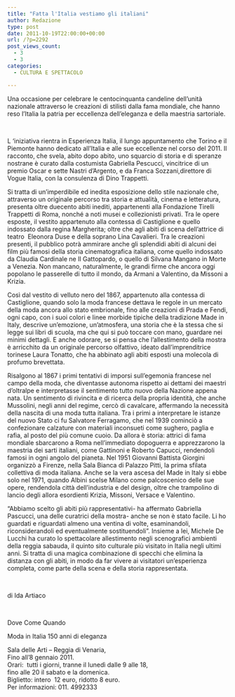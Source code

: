 ```yaml
---
title: "Fatta l'Italia vestiamo gli italiani"
author: Redazione
type: post
date: 2011-10-19T22:00:00+00:00
url: /?p=2292
post_views_count:
  - 3
  - 3
categories:
  - CULTURA E SPETTACOLO

---
```

Una occasione per celebrare le centocinquanta candeline dell&#8217;unit&agrave; nazionale attraverso le creazioni di stilisti dalla fama mondiale, che hanno reso l&#8217;Italia la patria per eccellenza dell&#8217;eleganza e della maestria sartoriale.

&nbsp;

L &#8216;iniziativa rientra in Esperienza Italia, il lungo appuntamento che Torino e il Piemonte hanno dedicato all&#8217;Italia e alle sue eccellenze nel corso del 2011. Il racconto, che svela, abito dopo abito, uno squarcio di storia e di speranze nostrane &egrave; curato dalla costumista Gabriella Pescucci, vincitrice di un premio Oscar e sette Nastri d&#8217;Argento, e da Franca Sozzani,direttore di Vogue Italia, con la consulenza di Dino Trappetti.

Si tratta di un&#8217;imperdibile ed inedita esposizione dello stile nazionale che, attraverso un originale percorso tra storia e attualit&agrave;, cinema e letteratura, presenta oltre duecento abiti inediti, appartenenti alla Fondazione Tirelli Trappetti di Roma, nonch&eacute; a noti musei e collezionisti privati. Tra le opere esposte, il vestito appartenuto alla contessa di Castiglione e quello indossato dalla regina Margherita; oltre che agli abiti di scena dell&#8217;attrice di teatro&nbsp; Eleonora Duse e della soprano Lina Cavalieri. Tra le creazioni presenti, il pubblico potr&agrave; ammirare anche gli splendidi abiti di alcuni dei film pi&ugrave; famosi della storia cinematografica italiana, come quello indossato da Claudia Cardinale ne Il Gattopardo, o quello di Silvana Mangano in Morte a Venezia. Non mancano, naturalmente, le grandi firme che ancora oggi popolano le passerelle di tutto il mondo, da Armani a Valentino, da Missoni a Krizia.

Cos&igrave; dal vestito di velluto nero del 1867, appartenuto alla contessa di Castiglione, quando solo la moda francese dettava le regole in un mercato della moda ancora allo stato embrionale, fino alle creazioni di Prada e Fendi, ogni capo, con i suoi colori e linee morbide tipiche della tradizione Made in Italy, descrive un&#8217;emozione, un&#8217;atmosfera, una storia che &egrave; la stessa che si legge sui libri di scuola, ma che qui si pu&ograve; toccare con mano, guardare nei minimi dettagli. E anche odorare, se si pensa che l&#8217;allestimento della mostra &egrave; arricchito da un originale percorso olfattivo, ideato dall&#8217;imprenditrice torinese Laura Tonatto, che ha abbinato agli abiti esposti una molecola di profumo brevettata.

Risalgono al 1867 i primi tentativi di imporsi sull&#8217;egemonia francese nel campo della moda, che diventasse autonoma rispetto ai dettami dei maestri d&#8217;oltralpe e interpretasse il sentimento tutto nuovo della Nazione appena nata. Un sentimento di rivincita e di ricerca della propria identit&agrave;, che anche Mussolini, negli anni del regime, cerc&ograve; di cavalcare, affermando la necessit&agrave; della nascita di una moda tutta italiana. Tra i primi a interpretare le istanze del nuovo Stato ci fu Salvatore Ferragamo, che nel 1939 cominci&ograve; a confezionare calzature con materiali inconsueti come sughero, paglia e rafia, al posto del pi&ugrave; comune cuoio. Da allora &egrave; storia: attrici di fama mondiale sbarcarono a Roma nell&#8217;immediato dopoguerra e apprezzarono la maestria dei sarti italiani, come Gattinoni e Roberto Capucci, rendendoli famosi in ogni angolo del pianeta. Nel 1951 Giovanni Battista Giorgini&nbsp; organizz&ograve; a Firenze, nella Sala Bianca di Palazzo Pitti, la prima sfilata collettiva di moda italiana. Anche se la vera ascesa del Made in Italy si ebbe solo nel 1971, quando Albini scelse Milano come palcoscenico delle sue opere, rendendola citt&agrave; dell&#8217;industria e del design, oltre che trampolino di lancio degli allora esordienti Krizia, Missoni, Versace e Valentino.

&ldquo;Abbiamo scelto gli abiti pi&ugrave; rappresentativi- ha affermato Gabriella Pascucci, una delle curatrici della mostra- anche se non &egrave; stato facile. Li ho guardati e riguardati almeno una ventina di volte, esaminandoli, riconsiderandoli ed eventualmente sostituendoli&rdquo;. Insieme a lei, Michele De Lucchi ha curato lo spettacolare allestimento negli scenografici ambienti della reggia sabauda, il quinto sito culturale pi&ugrave; visitato in Italia negli ultimi anni. Si tratta di una magica combinazione di specchi che elimina la distanza con gli abiti, in modo da far vivere ai visitatori un&#8217;esperienza completa, come parte della scena e della storia rappresentata.

&nbsp;

di Ida Artiaco

&nbsp;

Dove Come Quando

Moda in Italia 150 anni di eleganza

Sala delle Arti &#8211; Reggia di Venaria,  
Fino all&#8217;8 gennaio 2011.  
Orari:&nbsp; tutti i giorni, tranne il luned&igrave; dalle 9 alle 18,  
fino alle 20 il sabato e la domenica.  
Biglietto: intero&nbsp; 12 euro, ridotto 8 euro.  
Per informazioni: 011. 4992333

&nbsp;